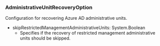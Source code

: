 ### AdministrativeUnitRecoveryOption
Configuration for recovering Azure AD administrative units.

- skipRestrictedManagementAdministrativeUnits: System.Boolean
  - Specifies if the recovery of restricted management administrative units should be skipped.
